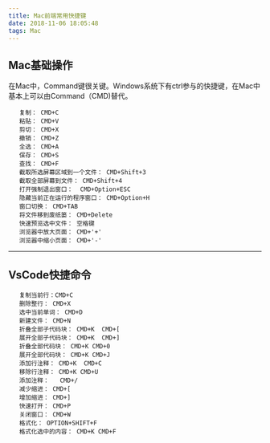 ```yaml
---
title: Mac前端常用快捷键
date: 2018-11-06 18:05:48
tags: Mac 
---
```

## Mac基础操作
   在Mac中，Command键很关键。Windows系统下有ctrl参与的快捷键，在Mac中基本上可以由Command（CMD)替代。
``` 
   复制： CMD+C
   粘贴： CMD+V
   剪切： CMD+X
   撤销： CMD+Z
   全选： CMD+A
   保存： CMD+S
   查找： CMD+F
   截取所选屏幕区域到一个文件： CMD+Shift+3
   截取全部屏幕到文件： CMD+Shift+4
   打开强制退出窗口：  CMD+Option+ESC
   隐藏当前正在运行的程序窗口： CMD+Option+H
   窗口切换： CMD+TAB
   将文件移到废纸篓： CMD+Delete
   快速预览选中文件： 空格键
   浏览器中放大页面： CMD+'+'
   浏览器中缩小页面： CMD+'-'
```
   
------

## VsCode快捷命令
```
   复制当前行：CMD+C
   删除整行： CMD+X
   选中当前单词： CMD+D
   新建文件： CMD+N
   折叠全部子代码块： CMD+K  CMD+[
   展开全部子代码块： CMD+K  CMD+]
   折叠全部代码块： CMD+K CMD+0
   展开全部代码块： CMD+K CMD+J
   添加行注释： CMD+K  CMD+C
   移除行注释： CMD+K CMD+U
   添加注释：   CMD+/
   减少缩进： CMD+[
   增加缩进： CMD+]    
   快速打开： CMD+P
   关闭窗口： CMD+W
   格式化： OPTION+SHIFT+F
   格式化选中的内容： CMD+K CMD+F
```    
